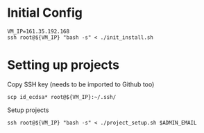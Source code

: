 # Initial Config

```
VM_IP=161.35.192.168
ssh root@${VM_IP} "bash -s" < ./init_install.sh
```

# Setting up projects

Copy SSH key (needs to be imported to Github too)

```
scp id_ecdsa* root@${VM_IP}:~/.ssh/
```

Setup projects
```
ssh root@${VM_IP} "bash -s" < ./project_setup.sh $ADMIN_EMAIL
```

